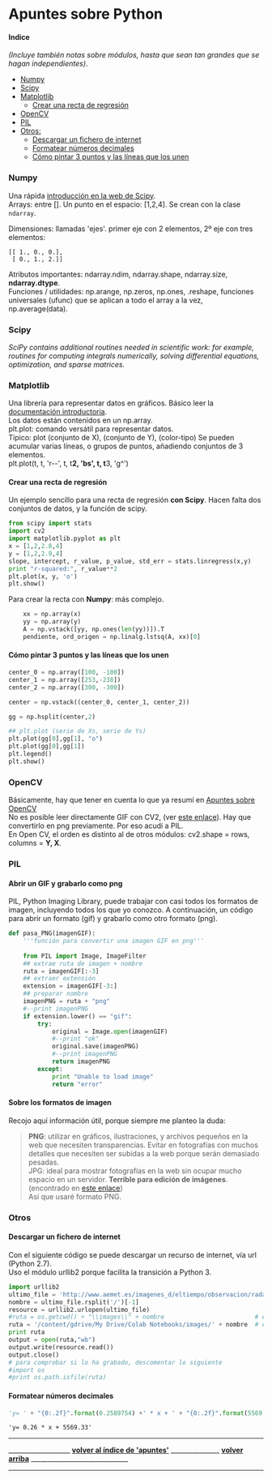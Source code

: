 # Apuntes sobre Python
#### Indice
*(Incluye también notas sobre módulos, hasta que sean tan grandes que se hagan independientes)*.  

- [Numpy](#numpy)  
- [Scipy](#scipy)  
- [Matplotlib](#matplotlib)  
    - [Crear una recta de regresión](#crear-una-recta-de-regresión)  
- [OpenCV](#opencv)  
- [PIL](#pil)    
- [Otros:](#otros)  
    - [Descargar un fichero de internet](#descargar-un-fichero-de-internet)  
    - [Formatear números decimales](#formatear-números-decimales)  
    - [Cómo pintar 3 puntos y las líneas que los unen](#cómo-pintar-3-puntos-y-las-líneas-que-los-unen)  

### Numpy 
Una rápida [introducción en la web de Scipy](https://docs.scipy.org/doc/numpy-1.15.0/user/quickstart.html).  
Arrays: entre []. Un punto en el espacio: [1,2,4].
Se crean con la clase `ndarray`.  

Dimensiones: llamadas 'ejes'. primer eje con 2 elementos, 2º eje con tres elementos: 
```
[[ 1., 0., 0.],
 [ 0., 1., 2.]]
 ```
 Atributos importantes: ndarray.ndim, ndarray.shape, ndarray.size, **ndarray.dtype**.  
 Funciones / utilidades: np.arange, np.zeros, np.ones, .reshape, funciones universales (ufunc) que se aplican a todo el array a la vez, np.average(data).  
 
 
### Scipy
_SciPy contains additional routines needed in scientific work: for example, routines for computing integrals numerically, solving differential equations, optimization, and sparse matrices._

### Matplotlib
Una librería para representar datos en gráficos. Básico leer la [documentación introductoria](https://matplotlib.org/tutorials/introductory/usage.html#sphx-glr-tutorials-introductory-usage-py).  
Los datos están contenidos en un np.array.  
plt.plot: comando versátil para representar datos.  
Típico: plot (conjunto de X), (conjunto de Y), (color-tipo)
Se pueden acumular varias líneas, o grupos de puntos, añadiendo conjuntos de 3 elementos.  
plt.plot(t, t, 'r--', t, t**2, 'bs', t, t**3, 'g^')  

#### Crear una recta de regresión
Un ejemplo sencillo para una recta de regresión **con Scipy**. Hacen falta dos conjuntos de datos, y la función de scipy.  
```python
from scipy import stats
import cv2
import matplotlib.pyplot as plt
x = [1,2,2.8,4]
y = [1,2,2.9,4]
slope, intercept, r_value, p_value, std_err = stats.linregress(x,y)
print "r-squared:", r_value**2
plt.plot(x, y, 'o')
plt.show()
```
Para crear la recta con **Numpy**:  más complejo.  
```python
    xx = np.array(x)
    yy = np.array(y)
    A = np.vstack([yy, np.ones(len(yy))]).T
    pendiente, ord_origen = np.linalg.lstsq(A, xx)[0]
```

#### Cómo pintar 3 puntos y las líneas que los unen
```python
center_0 = np.array([100, -100])
center_1 = np.array([253,-238])
center_2 = np.array([300, -300])

center = np.vstack((center_0, center_1, center_2))

gg = np.hsplit(center,2)

## plt.plot (serie de Xs, serie de Ys)
plt.plot(gg[0],gg[1], "o")
plt.plot(gg[0],gg[1])
plt.legend()
plt.show()
```

### OpenCV
Básicamente, hay que tener en cuenta lo que ya resumí en [Apuntes sobre OpenCV](https://github.com/luisgentil/apuntes/blob/master/OpenCV.md)  
No es posible leer directamente GIF con CV2, (ver [este enlace](http://answers.opencv.org/question/185929/how-to-read-gif-in-python/ )). Hay que convertirlo en png previamente. Por eso acudí a PIL.   
En Open CV, el orden es distinto al de otros módulos: cv2.shape = rows, columns = **Y, X**.  

### PIL
#### Abrir un GIF y grabarlo como png
PIL, Python Imaging Library, puede trabajar con casi todos los formatos de imagen, incluyendo todos los que yo conozco. A continuación, un código para abrir un formato (gif) y grabarlo como otro formato (png).  
```python
def pasa_PNG(imagenGIF):
    '''función para convertir una imagen GIF en png'''
    
    from PIL import Image, ImageFilter
    ## extrae ruta de imagen + nombre
    ruta = imagenGIF[:-3]
    ## extraer extensión
    extension = imagenGIF[-3:]
    ## preparar nombre
    imagenPNG = ruta + "png"
    #--print imagenPNG
    if extension.lower() == "gif":
        try:
            original = Image.open(imagenGIF)
            #--print "ok"
            original.save(imagenPNG)
            #--print imagenPNG
            return imagenPNG
        except:
            print "Unable to load image"
            return "error"
```
#### Sobre los formatos de imagen
Recojo aquí información útil, porque siempre me planteo la duda:
> **PNG**: utilizar en gráficos, ilustraciones, y archivos pequeños en la web que necesiten transparencias. Evitar en fotografías con muchos detalles que necesiten ser subidas a la web porque serán demasiado pesadas.  
>JPG: ideal para mostrar fotografías en la web sin ocupar mucho espacio en un servidor. **Terrible para edición de imágenes**.  
> (encontrado en [este enlace](https://blogthinkbig.com/diferencia-entre-png-jpg-y-gif))  
Así que usaré formato PNG.  

### Otros
#### Descargar un fichero de internet
Con el siguiente código se puede descargar un recurso de internet, vía url (Python 2.7).  
Uso el módulo urllib2 porque facilita la transición a Python 3.  
```python
import urllib2
ultimo_file = 'http://www.aemet.es/imagenes_d/eltiempo/observacion/radar/201901111120_r8se.gif'
nombre = ultimo_file.rsplit('/')[-1]
resource = urllib2.urlopen(ultimo_file)
#ruta = os.getcwd() + "\\images\\" + nombre                         # en disco físico
ruta = '/content/gdrive/My Drive/Colab Notebooks/images/' + nombre  # en Google Drive
print ruta
output = open(ruta,"wb")
output.write(resource.read())
output.close()
# para comprobar si lo ha grabado, descomentar lo siguiente
#import os
#print os.path.isfile(ruta)
```
#### Formatear números decimales
```python
'y= ' + "{0:.2f}".format(0.2589754) +' * x + ' + "{0:.2f}".format(5569.32547)
```
`'y= 0.26 * x + 5569.33'`
 

_____
___________________ **[volver al índice de 'apuntes'](https://github.com/luisgentil/apuntes/blob/master/README.md)** _______________ **[volver arriba](#indice)** ______________________________
_____
